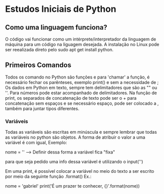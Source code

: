 <h1>Estudos Iniciais de Python</h1>

<h2>Como uma linguagem funciona?</h2>

<p>
O código vai funcionar como um intérprete/interpretador da linguagem de máquina para um código na liguagem desejada.
A instalação no Linux pode ser reealizada direto pelo sudo apt get install python.
</p>

<h2>Primeiros Comandos</h2>

<p>
Todos os comando no Python são funções e para 'chamar' a função, é necessário fechar os parênteses, exemplo print() e sem a necessidade de ;
Os dados em Python em texto, sempre tem delimitadores que são as "" ou ''. Para números pode estar acompanhado de delimitadores.
Na função de print, os separados de concatenação de texto pode ser o + para concatenação sem espaços e se necessário espaço, pode ser colocado a , também para juntar tipos diferentes.
</p>

<h3>Variáveis</h3>

<p>
Todas as variáveis são escritas em minúscula e sempre lembrar que todas as variáveis no python são objetos.
A forma de atribuir o valor a uma variável é com igual, Exemplo:

nome = '' --> Definir dessa forma a variável fica "fixa"

para que seja pedido uma info dessa variável é utilizando o input('')

Em uma print, é possível colocar a variável no meio do texto a ser escrito por meio da seguinte função .format()
Ex.: 

nome = 'gabriel'
print('É um prazer te conhecer, {}'.format(nome))
</p>